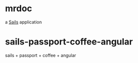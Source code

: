 # mrdoc

a [Sails](http://sailsjs.org) application

sails-passport-coffee-angular
=============================

sails + passport + coffee + angular